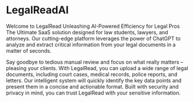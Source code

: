 # LegalReadAI

Welcome to LegalRead
Unleashing AI-Powered Efficiency for Legal Pros
The Ultimate SaaS solution designed for law students, lawyers, and attorneys. 
Our cutting-edge platform leverages the power of ChatGPT to analyze and extract critical information from your
legal documents in a matter of seconds.

Say goodbye to tedious manual review and focus on what really matters – pleasing your clients. 
With LegalRead, you can upload a wide range of legal documents, including court cases, medical records, police reports, 
and letters. Our intelligent system will quickly identify the key data points and present them in a concise and actionable 
format. Built with security and privacy in mind, you can trust LegalRead with your sensitive information.
